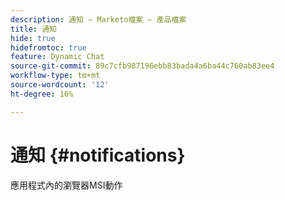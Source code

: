 ```yaml
---
description: 通知 — Marketo檔案 — 產品檔案
title: 通知
hide: true
hidefromtoc: true
feature: Dynamic Chat
source-git-commit: 89c7cfb987196ebb83bada4a6ba44c760ab83ee4
workflow-type: tm+mt
source-wordcount: '12'
ht-degree: 16%

---
```


# 通知 {#notifications}

應用程式內的瀏覽器MSI動作
